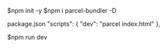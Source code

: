 
$npm init -y
$npm i parcel-bundler -D

package.json
"scripts": {
    "dev": "parcel index.html"
  },

$npm run dev